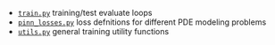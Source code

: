 - [`train.py`](https://github.com/msakarvadia/operator_aliasing/blob/main/operator_aliasing/train/train.py) training/test evaluate loops
- [`pinn_losses.py`](https://github.com/msakarvadia/operator_aliasing/blob/main/operator_aliasing/train/pinn_losses.py) loss defnitions for different PDE modeling problems
- [`utils.py`](https://github.com/msakarvadia/operator_aliasing/blob/main/operator_aliasing/train/utils.py) general training utility functions
